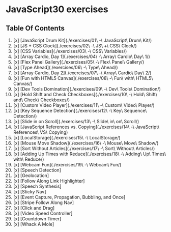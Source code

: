 # JavaScript30 exercises

## Table Of Contents

1. [x] [JavaScript Drum Kit](./exercises/01\ -\ JavaScript\ Drum\ Kit/)
2. [x] [JS + CSS Clock](./exercises/02\ -\ JS\ +\ CSS\ Clock/)
3. [x] [CSS Variables](./exercises/03\ -\ CSS\ Variables/)
4. [x] [Array Cardio, Day 1](./exercises/04\ -\ Array\ Cardio\ Day\ 1/)
5. [x] [Flex Panel Gallery](./exercises/05\ -\ Flex\ Panel\ Gallery/)
6. [x] [Type Ahead](./exercises/06\ -\ Type\ Ahead/)
7. [x] [Array Cardio, Day 2](./exercises/07\ -\ Array\ Cardio\ Day\ 2/)
8. [x] [Fun with HTML5 Canvas](./exercises/08\ -\ Fun\ with\ HTML5\ Canvas/)
9. [x] [Dev Tools Domination](./exercises/09\ -\ Dev\ Tools\ Domination/)
10. [x] [Hold Shift and Check Checkboxes](./exercises/10\ -\ Hold\ Shift\ and\ Check\ Checkboxes/)
11. [x] [Custom Video Player](./exercises/11\ -\ Custom\ Video\ Player/)
12. [x] [Key Sequence Detection](./exercises/12\ -\ Key\ Sequence\ Detection/)
13. [x] [Slide in on Scroll](./exercises/13\ -\ Slide\ in\ on\ Scroll/)
14. [x] [JavaScript References vs. Copying](./exercises/14\ -\ JavaScript\ References\ VS\ Copying)
15. [x] [LocalStorage](./exercises/15\ -\ LocalStorage/)
16. [x] [Mouse Move Shadow](./exercises/16\ -\ Mouse\ Move\ Shadow/)
17. [x] [Sort Without Articles](./exercises/17\ -\ Sort\ Without\ Articles/)
18. [x] [Adding Up Times with Reduce](./exercises/18\ -\ Adding\ Up\ Times\ with\ Reduce/)
19. [x] [Webcam Fun](./exercises/19\ -\ Webcam\ Fun/)
20. [x] [Speech Detection]
21. [x] [Geolocation]
22. [x] [Follow Along Link Highlighter]
23. [x] [Speech Synthesis]
24. [x] [Sticky Nav]
25. [x] [Event Capture, Propagation, Bubbling, and Once]
26. [x] [Stripe Follow Along Nav]
27. [x] [Click and Drag]
28. [x] [Video Speed Controller]
29. [x] [Countdown Timer]
30. [x] [Whack A Mole]

